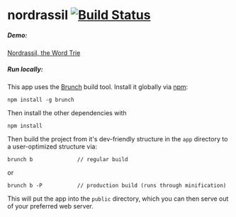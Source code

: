 # nordrassil [![Build Status](https://travis-ci.org/mgarbacz/nordrassil.svg?branch=master)](https://travis-ci.org/mgarbacz/nordrassil)

##### Demo:
[Nordrassil, the Word Trie](http://mgarbacz.github.io/nordrassil/)

##### Run locally:
This app uses the [Brunch](http://brunch.io) build tool. Install it
globally via [npm](https://www.npmjs.org/):

    npm install -g brunch

Then install the other dependencies with

    npm install

Then build the project from it's dev-friendly structure in the `app`
directory to a user-optimized structure via:

    brunch b              // regular build

or

    brunch b -P           // production build (runs through minification)

This will put the app into the `public` directory, which you can then serve
out of your preferred web server.

